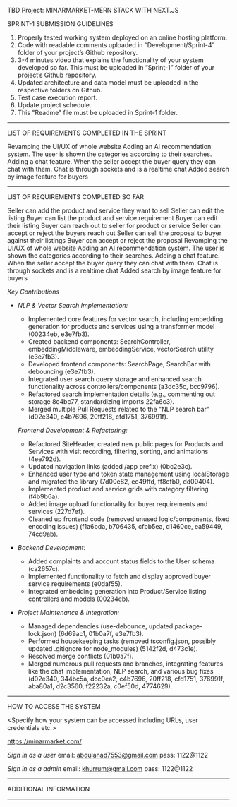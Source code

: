TBD
Project: MINARMARKET-MERN STACK WITH NEXT.JS


SPRINT-1 SUBMISSION GUIDELINES

1. Properly tested working system deployed on an online hosting platform.
2. Code with readable comments uploaded in “Development/Sprint-4” folder of your project’s Github repository.
3. 3-4 minutes video that explains the functionality of your system developed so far. This must be uploaded in “Sprint-1” folder of your project’s Github repository.
4. Updated architecture and data model must be uploaded in the respective folders on Github.
5. Test case execution report. 
6. Update project schedule.  
7. This "Readme" file must be uploaded in Sprint-1 folder. 



------------------------------------------------------------------------------------------------

LIST OF REQUIREMENTS COMPLETED IN THE SPRINT


<List down use cases completed in the current sprint>

Revamping the UI/UX of whole website
Adding an AI recommendation system. The user is shown the categories according to their searches.
Adding a chat feature. When the seller accept the buyer query they can chat with them. Chat is through sockets and is a realtime chat
Added search by image feature for buyers




------------------------------------------------------------------------------------------------


LIST OF REQUIREMENTS COMPLETED SO FAR

<List down use cases completed so far including those in the previous sprints>

Seller can add the product and service they want to sell
Seller can edit the listing
Buyer can list the product and service requirement 
Buyer can edit their listing
Buyer can reach out to seller for product or service
Seller can accept or reject the buyers reach out
Seller can sell the proposal to buyer against their listings
Buyer can accept or reject the proposal
Revamping the UI/UX of whole website
Adding an AI recommendation system. The user is shown the categories according to their searches.
Adding a chat feature. When the seller accept the buyer query they can chat with them. Chat is through sockets and is a realtime chat
Added search by image feature for buyers

*Key Contributions*

*   *NLP & Vector Search Implementation:*
    *   Implemented core features for vector search, including embedding generation for products and services using a transformer model (00234eb, e3e7fb3).
    *   Created backend components: SearchController, embeddingMiddleware, embeddingService, vectorSearch utility (e3e7fb3).
    *   Developed frontend components: SearchPage, SearchBar with debouncing (e3e7fb3).
    *   Integrated user search query storage and enhanced search functionality across controllers/components (a3dc35c, bcc9796).
    *   Refactored search implementation details (e.g., commenting out storage 8c4bc77, standardizing imports 22fa6c3).
    *   Merged multiple Pull Requests related to the "NLP search bar" (d02e340, c4b7696, 20ff218, cfd1751, 376991f).

     *Frontend Development & Refactoring:*
    *   Refactored SiteHeader, created new public pages for Products and Services with visit recording, filtering, sorting, and animations (4ee792d).
    *   Updated navigation links (added /app prefix) (0bc2e3c).
    *   Enhanced user type and token state management using localStorage and migrated the library (7d00e82, ee49ffd, ff8efb0, dd00404).
    *   Implemented product and service grids with category filtering (f4b9b6a).
    *   Added image upload functionality for buyer requirements and services (227d7ef).
    *   Cleaned up frontend code (removed unused logic/components, fixed encoding issues) (f1a6bda, b706435, cfbb5ea, d1460ce, ea59449, 74cd9ab).

*   *Backend Development:*
    *   Added complaints and account status fields to the User schema (ca2657c).
    *   Implemented functionality to fetch and display approved buyer service requirements (e0daf55).
    *   Integrated embedding generation into Product/Service listing controllers and models (00234eb).

*   *Project Maintenance & Integration:*
    *   Managed dependencies (use-debounce, updated package-lock.json) (6d69ac1, 01b0a7f, e3e7fb3).
    *   Performed housekeeping tasks (removed tsconfig.json, possibly updated .gitignore for node_modules) (5142f2d, d473c1e).
    *   Resolved merge conflicts (01b0a7f).
    *   Merged numerous pull requests and branches, integrating features like the chat implementation, NLP search, and various bug fixes (d02e340, 344bc5a, dcc0ea2, c4b7696, 20ff218, cfd1751, 376991f, aba80a1, d2c3560, f22232a, c0ef50d, 4774629).




------------------------------------------------------------------------------------------------

HOW TO ACCESS THE SYSTEM

<Specify how your system can be accessed including URLs, user credentials etc.>

https://minarmarket.com/

*Sign in as a user*
email: abdulahad7553@gmail.com
pass: 1122@1122

*Sign in as a admin*
email: khurrum@gmail.com
pass: 1122@1122




------------------------------------------------------------------------------------------------



ADDITIONAL INFORMATION

<Any additional information that you would like me to know>




---

